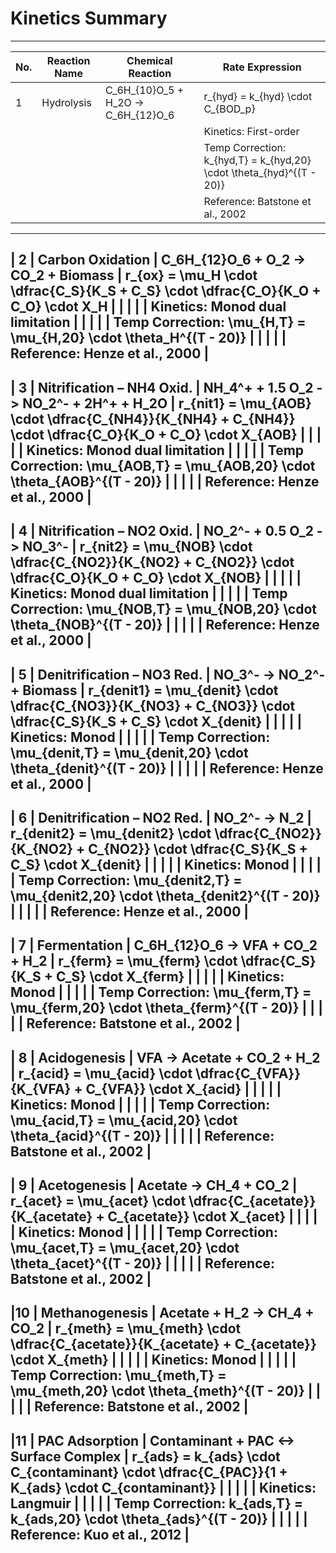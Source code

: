 # Kinetics Summary
-------------------------------------------------------------------------------------------------------------------
| No. | Reaction Name              | Chemical Reaction                           | Rate Expression                        |
|-----|----------------------------|---------------------------------------------|-----------------------------------------|
| 1   | Hydrolysis                 | C_6H_{10}O_5 + H_2O -> C_6H_{12}O_6          | r_{hyd} = k_{hyd} \cdot C_{BOD_p}       |
|     |                            |                                             | Kinetics: First-order                   |
|     |                            |                                             | Temp Correction: k_{hyd,T} = k_{hyd,20} \cdot \theta_{hyd}^{(T - 20)} |
|     |                            |                                             | Reference: Batstone et al., 2002        |
-------------------------------------------------------------------------------------------------------------------
| 2   | Carbon Oxidation           | C_6H_{12}O_6 + O_2 -> CO_2 + Biomass        | r_{ox} = \mu_H \cdot \dfrac{C_S}{K_S + C_S} \cdot \dfrac{C_O}{K_O + C_O} \cdot X_H |
|     |                            |                                             | Kinetics: Monod dual limitation         |
|     |                            |                                             | Temp Correction: \mu_{H,T} = \mu_{H,20} \cdot \theta_H^{(T - 20)} |
|     |                            |                                             | Reference: Henze et al., 2000           |
-------------------------------------------------------------------------------------------------------------------
| 3   | Nitrification – NH4 Oxid.  | NH_4^+ + 1.5 O_2 -> NO_2^- + 2H^+ + H_2O     | r_{nit1} = \mu_{AOB} \cdot \dfrac{C_{NH4}}{K_{NH4} + C_{NH4}} \cdot \dfrac{C_O}{K_O + C_O} \cdot X_{AOB} |
|     |                            |                                             | Kinetics: Monod dual limitation         |
|     |                            |                                             | Temp Correction: \mu_{AOB,T} = \mu_{AOB,20} \cdot \theta_{AOB}^{(T - 20)} |
|     |                            |                                             | Reference: Henze et al., 2000           |
-------------------------------------------------------------------------------------------------------------------
| 4   | Nitrification – NO2 Oxid.  | NO_2^- + 0.5 O_2 -> NO_3^-                  | r_{nit2} = \mu_{NOB} \cdot \dfrac{C_{NO2}}{K_{NO2} + C_{NO2}} \cdot \dfrac{C_O}{K_O + C_O} \cdot X_{NOB} |
|     |                            |                                             | Kinetics: Monod dual limitation         |
|     |                            |                                             | Temp Correction: \mu_{NOB,T} = \mu_{NOB,20} \cdot \theta_{NOB}^{(T - 20)} |
|     |                            |                                             | Reference: Henze et al., 2000           |
-------------------------------------------------------------------------------------------------------------------
| 5   | Denitrification – NO3 Red. | NO_3^- -> NO_2^- + Biomass                 | r_{denit1} = \mu_{denit} \cdot \dfrac{C_{NO3}}{K_{NO3} + C_{NO3}} \cdot \dfrac{C_S}{K_S + C_S} \cdot X_{denit} |
|     |                            |                                             | Kinetics: Monod                         |
|     |                            |                                             | Temp Correction: \mu_{denit,T} = \mu_{denit,20} \cdot \theta_{denit}^{(T - 20)} |
|     |                            |                                             | Reference: Henze et al., 2000           |
-------------------------------------------------------------------------------------------------------------------
| 6   | Denitrification – NO2 Red. | NO_2^- -> N_2                               | r_{denit2} = \mu_{denit2} \cdot \dfrac{C_{NO2}}{K_{NO2} + C_{NO2}} \cdot \dfrac{C_S}{K_S + C_S} \cdot X_{denit} |
|     |                            |                                             | Kinetics: Monod                         |
|     |                            |                                             | Temp Correction: \mu_{denit2,T} = \mu_{denit2,20} \cdot \theta_{denit2}^{(T - 20)} |
|     |                            |                                             | Reference: Henze et al., 2000           |
-------------------------------------------------------------------------------------------------------------------
| 7   | Fermentation               | C_6H_{12}O_6 -> VFA + CO_2 + H_2            | r_{ferm} = \mu_{ferm} \cdot \dfrac{C_S}{K_S + C_S} \cdot X_{ferm} |
|     |                            |                                             | Kinetics: Monod                         |
|     |                            |                                             | Temp Correction: \mu_{ferm,T} = \mu_{ferm,20} \cdot \theta_{ferm}^{(T - 20)} |
|     |                            |                                             | Reference: Batstone et al., 2002        |
-------------------------------------------------------------------------------------------------------------------
| 8   | Acidogenesis               | VFA -> Acetate + CO_2 + H_2                 | r_{acid} = \mu_{acid} \cdot \dfrac{C_{VFA}}{K_{VFA} + C_{VFA}} \cdot X_{acid} |
|     |                            |                                             | Kinetics: Monod                         |
|     |                            |                                             | Temp Correction: \mu_{acid,T} = \mu_{acid,20} \cdot \theta_{acid}^{(T - 20)} |
|     |                            |                                             | Reference: Batstone et al., 2002        |
-------------------------------------------------------------------------------------------------------------------
| 9   | Acetogenesis               | Acetate -> CH_4 + CO_2                      | r_{acet} = \mu_{acet} \cdot \dfrac{C_{acetate}}{K_{acetate} + C_{acetate}} \cdot X_{acet} |
|     |                            |                                             | Kinetics: Monod                         |
|     |                            |                                             | Temp Correction: \mu_{acet,T} = \mu_{acet,20} \cdot \theta_{acet}^{(T - 20)} |
|     |                            |                                             | Reference: Batstone et al., 2002        |
-------------------------------------------------------------------------------------------------------------------
|10   | Methanogenesis             | Acetate + H_2 -> CH_4 + CO_2                | r_{meth} = \mu_{meth} \cdot \dfrac{C_{acetate}}{K_{acetate} + C_{acetate}} \cdot X_{meth} |
|     |                            |                                             | Kinetics: Monod                         |
|     |                            |                                             | Temp Correction: \mu_{meth,T} = \mu_{meth,20} \cdot \theta_{meth}^{(T - 20)} |
|     |                            |                                             | Reference: Batstone et al., 2002        |
-------------------------------------------------------------------------------------------------------------------
|11   | PAC Adsorption             | Contaminant + PAC <-> Surface Complex      | r_{ads} = k_{ads} \cdot C_{contaminant} \cdot \dfrac{C_{PAC}}{1 + K_{ads} \cdot C_{contaminant}} |
|     |                            |                                             | Kinetics: Langmuir                      |
|     |                            |                                             | Temp Correction: k_{ads,T} = k_{ads,20} \cdot \theta_{ads}^{(T - 20)} |
|     |                            |                                             | Reference: Kuo et al., 2012             |
-------------------------------------------------------------------------------------------------------------------
